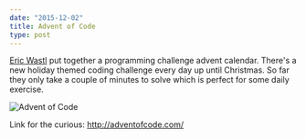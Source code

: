 ```yaml
---
date: "2015-12-02"
title: Advent of Code
type: post
---
```


[Eric Wastl](http://was.tl/) put together a programming challenge advent calendar. There's a new holiday themed coding challenge every day up until Christmas. So far they only take a couple of minutes to solve which is perfect for some daily exercise.

![Advent of Code](/media/advent-of-code.png)

Link for the curious: http://adventofcode.com/
